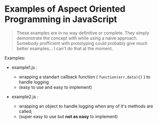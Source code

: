 # Examples of Aspect Oriented Programming in JavaScript

> These examples are in no way definitive or complete. They simply demonstrate the concept with while using a naive approach. Somebody profficient with prototyping could probably give much better examples... I can't do that at the moment.


Examples:

 - example1.js : 
    - wrapping a standart callback function ( ```function(err,data){}``` ) to handle logging 
    - (easy to use and easy to implement)

 - example2.js : 
    - wrapping an object to handle logging when any of it's methods are called;
    - (super easy to use but **not as easy** to implement)
